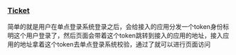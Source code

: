 

### [Ticket](https://blog.touchczy.top/#/Browser/SSO单点登录?id=ticket)

简单的就是用户在单点登录系统登录之后，会给接入的应用分发一个token身份标明这个用户登录了，然后页面会带着这个token跳转到接入的应用的地址，接入应用的地址拿着这个token去单点登录系统校验，通过了就可以进行页面访问

